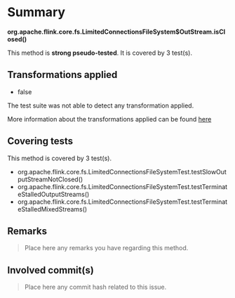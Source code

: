 # Summary
**org.apache.flink.core.fs.LimitedConnectionsFileSystem$OutStream.isClosed()**

This method is **strong pseudo-tested**.
It is covered by 3 test(s). 


## Transformations applied

- false


The test suite was not able to detect any transformation applied.

More information about the transformations applied can be found [here](https://github.com/STAMP-project/pitest-descartes)

## Covering tests
This method is covered by 3 test(s).
* org.apache.flink.core.fs.LimitedConnectionsFileSystemTest.testSlowOutputStreamNotClosed()
* org.apache.flink.core.fs.LimitedConnectionsFileSystemTest.testTerminateStalledOutputStreams()
* org.apache.flink.core.fs.LimitedConnectionsFileSystemTest.testTerminateStalledMixedStreams()


## Remarks
> Place here any remarks you have regarding this method.

## Involved commit(s)

> Place here any commit hash related to this issue.

